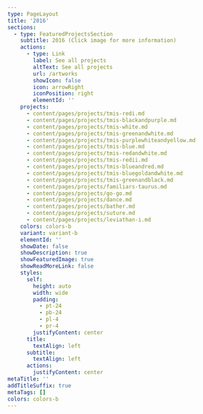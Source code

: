 ```yaml
---
type: PageLayout
title: '2016'
sections:
  - type: FeaturedProjectsSection
    subtitle: 2016 (Click image for more information)
    actions:
      - type: Link
        label: See all projects
        altText: See all projects
        url: /artworks
        showIcon: false
        icon: arrowRight
        iconPosition: right
        elementId: ''
    projects:
      - content/pages/projects/tmis-redi.md
      - content/pages/projects/tmis-blackandpurple.md
      - content/pages/projects/tmis-white.md
      - content/pages/projects/tmis-greenandwhite.md
      - content/pages/projects/tmis-purplewhiteandyellow.md
      - content/pages/projects/tmis-blue.md
      - content/pages/projects/tmis-redandwhite.md
      - content/pages/projects/tmis-redii.md
      - content/pages/projects/tmis-blueandred.md
      - content/pages/projects/tmis-bluegoldandwhite.md
      - content/pages/projects/tmis-greenandblack.md
      - content/pages/projects/familiars-taurus.md
      - content/pages/projects/go-go.md
      - content/pages/projects/dance.md
      - content/pages/projects/bather.md
      - content/pages/projects/suture.md
      - content/pages/projects/leviathan-i.md
    colors: colors-b
    variant: variant-b
    elementId: ''
    showDate: false
    showDescription: true
    showFeaturedImage: true
    showReadMoreLink: false
    styles:
      self:
        height: auto
        width: wide
        padding:
          - pt-24
          - pb-24
          - pl-4
          - pr-4
        justifyContent: center
      title:
        textAlign: left
      subtitle:
        textAlign: left
      actions:
        justifyContent: center
metaTitle: ''
addTitleSuffix: true
metaTags: []
colors: colors-b
---
```

